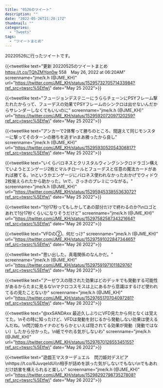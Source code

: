 ```yaml
---
title: "0526のツイート"
description: ""
date: "2022-05-26T21:20:17Z"
thumbnail: ""
categories:
  - "Tweets"
tags:
  - "ツイートまとめ"
---
```

20220526に行ったツイートです。
<!--more-->
{{<tweetlike text=\"更新 20220525のツイートまとめ https://t.co/TQhZMYpn0w 558　May 26, 2022 at 06:20AM\" screenname=\"jme/k.h (@JME_KH)\" url=\"https://twitter.com/JME_KH/status/1529573270571433984?ref_src=twsrc%5Etfw\" date=\"May 25 2022\">}}

{{<tweetlike text=\"フュージョンデステニーにうららチェーンにPSYフレーム撃たれたからって、フューデスの効果でPSYフレームのシンクロは出せないんだからサレンダーしなくてもいいのに\" screenname=\"jme/k.h (@JME_KH)\" url=\"https://twitter.com/JME_KH/status/1529592072097120259?ref_src=twsrc%5Etfw\" date=\"May 25 2022\">}}

{{<tweetlike text=\"アンカーで2体奪って勝ちのところ、間違えて同じモンスターに撃ってそのターンの勝ちを逃す\nまあ勝ったから良し\" screenname=\"jme/k.h (@JME_KH)\" url=\"https://twitter.com/JME_KH/status/1529593052054306817?ref_src=twsrc%5Etfw\" date=\"May 25 2022\">}}

{{<tweetlike text=\"いくらバロネスとクリスタルウィングシンクロドラゴン構えていようとエンゲージ2枚とマルチロールとフューデスと任意の魔法カードがあれば勝てる。\nというかエンゲージにバロネス使われなかったおかげでウィドウ2枚揃えられたから助かった。\nで、さっきのプレミにつながる。\" screenname=\"jme/k.h (@JME_KH)\" url=\"https://twitter.com/JME_KH/status/1529594533855363072?ref_src=twsrc%5Etfw\" date=\"May 25 2022\">}}

{{<tweetlike text=\"1分17秒ってもしかしてあの部分だけで終わるのか?\nロゴとあれで1分17秒くらいになりそうだけど\" screenname=\"jme/k.h (@JME_KH)\" url=\"https://twitter.com/JME_KH/status/1529758258734321664?ref_src=twsrc%5Etfw\" date=\"May 26 2022\">}}

{{<tweetlike text=\"VFDの②、何だっけ\" screenname=\"jme/k.h (@JME_KH)\" url=\"https://twitter.com/JME_KH/status/1529759102284734465?ref_src=twsrc%5Etfw\" date=\"May 26 2022\">}}

{{<tweetlike text=\"思い出した。真竜関係のなんかだ。\" screenname=\"jme/k.h (@JME_KH)\" url=\"https://twitter.com/JME_KH/status/1529759197101182976?ref_src=twsrc%5Etfw\" date=\"May 26 2022\">}}

{{<tweetlike text=\"アーゼウスの隠された効果はどのデッキでも発動する可能性があるからたまに見るな\nマクロコスモスは上にあるから意識はするけど使われてるの見たことないか\" screenname=\"jme/k.h (@JME_KH)\" url=\"https://twitter.com/JME_KH/status/1529765170704097281?ref_src=twsrc%5Etfw\" date=\"May 26 2022\">}}

{{<tweetlike text=\"@xxSANDAxx 最近久しぶりにVFD見たから何となくは覚えてた。\nその時に知ったけど、VFDは発動を封じるから発動しない効果は使えるんだね。\n閃刀姫カイナのどちらかといえば隠されてる効果が発動（発動ではない）したから分かった。\n紙でやれる気がしないわ\" screenname=\"jme/k.h (@JME_KH)\" url=\"https://twitter.com/JME_KH/status/1529767012855345155?ref_src=twsrc%5Etfw\" date=\"May 26 2022\">}}

{{<tweetlike text=\"遊戯王マスターデュエル　閃刀姫対デスピア\nhttps://t.co/6JuvqeIdUi\n相手が詰めを誤った気がしないでもない\nでもあれだけ妨害を構えられると楽しい\" screenname=\"jme/k.h (@JME_KH)\" url=\"https://twitter.com/JME_KH/status/1529829279873527808?ref_src=twsrc%5Etfw\" date=\"May 26 2022\">}}

